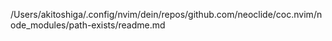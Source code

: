 /Users/akitoshiga/.config/nvim/dein/repos/github.com/neoclide/coc.nvim/node_modules/path-exists/readme.md